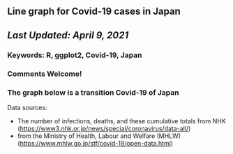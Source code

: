 ## Line graph for Covid-19 cases in Japan
## *Last Updated: April 9, 2021*

### **Keywords: R, ggplot2, Covid-19, Japan**
### Comments Welcome!
### The graph below is a transition Covid-19 of Japan

Data sources:
- The number of infections, deaths, and these cumulative totals from NHK (https://www3.nhk.or.jp/news/special/coronavirus/data-all/)
- from the Ministry of Health, Labour and Welfare (MHLW) (https://www.mhlw.go.jp/stf/covid-19/open-data.html)
